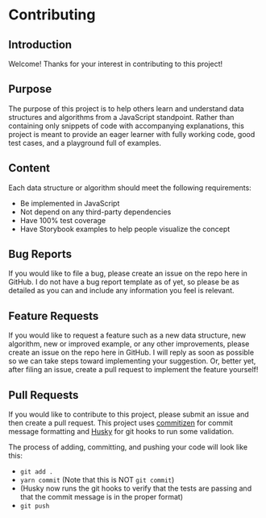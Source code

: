 # Contributing

## Introduction

Welcome! Thanks for your interest in contributing to this project!

## Purpose

The purpose of this project is to help others learn and understand data
structures and algorithms from a JavaScript standpoint. Rather than
containing only snippets of code with accompanying explanations, this
project is meant to provide an eager learner with fully working code,
good test cases, and a playground full of examples.

## Content

Each data structure or algorithm should meet the following requirements:

- Be implemented in JavaScript
- Not depend on any third-party dependencies
- Have 100% test coverage
- Have Storybook examples to help people visualize the concept

## Bug Reports

If you would like to file a bug, please create an issue on the repo
here in GitHub. I do not have a bug report template as of yet, so
please be as detailed as you can and include any information you
feel is relevant.

## Feature Requests

If you would like to request a feature such as a new data structure,
new algorithm, new or improved example, or any other improvements,
please create an issue on the repo here in GitHub. I will reply as
soon as possible so we can take steps toward implementing your
suggestion. Or, better yet, after filing an issue, create a pull
request to implement the feature yourself!

## Pull Requests

If you would like to contribute to this project, please submit an
issue and then create a pull request.
This project uses [commitizen](https://github.com/commitizen/cz-cli)
for commit message formatting and [Husky](https://github.com/typicode/husky)
for git hooks to run some validation.

The process of adding, committing, and pushing your code will look like this:

- `git add .`
- `yarn commit` (Note that this is NOT `git commit`)
- (Husky now runs the git hooks to verify that the tests are passing
  and that the commit message is in the proper format)
- `git push`
